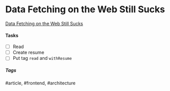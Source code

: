 # Data Fetching on the Web Still Sucks
[Data Fetching on the Web Still Sucks](https://performancejs.com/post/hde6a90/Data-Fetching-on-the-Web-Still-Sucks)

#### Tasks
- [ ] Read
- [ ] Create resume
- [ ] Put tag `read` and `withResume`

##### Tags
#article, #frontend, #architecture 